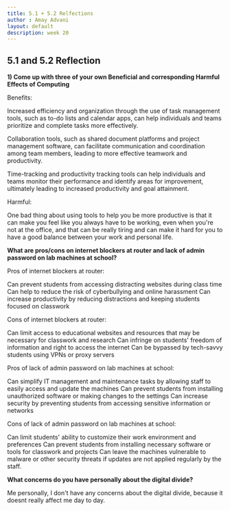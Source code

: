 ```yaml
---
title: 5.1 + 5.2 Relfections
author : Amay Advani
layout: default
description: week 20
---
```


## 5.1 and 5.2 Reflection

**1) Come up with three of your own Beneficial and corresponding Harmful Effects of Computing**

Benefits: 

Increased efficiency and organization through the use of task management tools, such as to-do lists and calendar apps, can help individuals and teams prioritize and complete tasks more effectively.

Collaboration tools, such as shared document platforms and project management software, can facilitate communication and coordination among team members, leading to more effective teamwork and productivity.

Time-tracking and productivity tracking tools can help individuals and teams monitor their performance and identify areas for improvement, ultimately leading to increased productivity and goal attainment.

Harmful: 

One bad thing about using tools to help you be more productive is that it can make you feel like you always have to be working, even when you're not at the office, and that can be really tiring and can make it hard for you to have a good balance between your work and personal life.

**What are pros/cons on internet blockers at router and lack of admin password on lab machines at school?**

Pros of internet blockers at router:

Can prevent students from accessing distracting websites during class time
Can help to reduce the risk of cyberbullying and online harassment
Can increase productivity by reducing distractions and keeping students focused on classwork

Cons of internet blockers at router:

Can limit access to educational websites and resources that may be necessary for classwork and research
Can infringe on students' freedom of information and right to access the internet
Can be bypassed by tech-savvy students using VPNs or proxy servers

Pros of lack of admin password on lab machines at school:

Can simplify IT management and maintenance tasks by allowing staff to easily access and update the machines
Can prevent students from installing unauthorized software or making changes to the settings
Can increase security by preventing students from accessing sensitive information or networks

Cons of lack of admin password on lab machines at school:

Can limit students' ability to customize their work environment and preferences
Can prevent students from installing necessary software or tools for classwork and projects
Can leave the machines vulnerable to malware or other security threats if updates are not applied regularly by the staff.

**What concerns do you have personally about the digital divide?**

Me personally, I don't have any concerns about the digital divide, because it doesnt really affect me day to day. 

